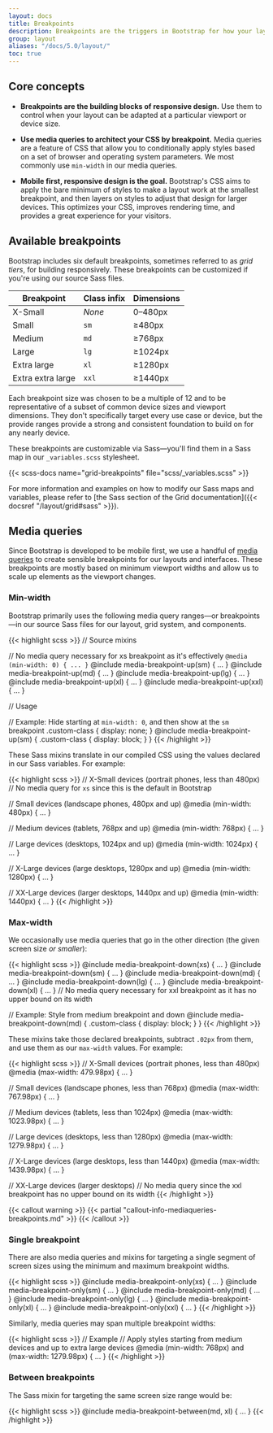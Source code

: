 ```yaml
---
layout: docs
title: Breakpoints
description: Breakpoints are the triggers in Bootstrap for how your layout responsive changes across device or viewport sizes.
group: layout
aliases: "/docs/5.0/layout/"
toc: true
---
```


## Core concepts

- **Breakpoints are the building blocks of responsive design.** Use them to control when your layout can be adapted at a particular viewport or device size.

- **Use media queries to architect your CSS by breakpoint.** Media queries are a feature of CSS that allow you to conditionally apply styles based on a set of browser and operating system parameters. We most commonly use `min-width` in our media queries.

- **Mobile first, responsive design is the goal.** Bootstrap's CSS aims to apply the bare minimum of styles to make a layout work at the smallest breakpoint, and then layers on styles to adjust that design for larger devices. This optimizes your CSS, improves rendering time, and provides a great experience for your visitors.

## Available breakpoints

Bootstrap includes six default breakpoints, sometimes referred to as _grid tiers_, for building responsively. These breakpoints can be customized if you're using our source Sass files.

<table class="table">
  <thead>
    <tr>
      <th>Breakpoint</th>
      <th>Class infix</th>
      <th>Dimensions</th>
    </tr>
  </thead>
  <tbody>
    <tr>
      <td>X-Small</td>
      <td><em>None</em></td>
      <td>0–480px</td>
    </tr>
    <tr>
      <td>Small</td>
      <td><code>sm</code></td>
      <td>&ge;480px</td>
    </tr>
    <tr>
      <td>Medium</td>
      <td><code>md</code></td>
      <td>&ge;768px</td>
    </tr>
    <tr>
      <td>Large</td>
      <td><code>lg</code></td>
      <td>&ge;1024px</td>
    </tr>
    <tr>
      <td>Extra large</td>
      <td><code>xl</code></td>
      <td>&ge;1280px</td>
    </tr>
    <tr>
      <td>Extra extra large</td>
      <td><code>xxl</code></td>
      <td>&ge;1440px</td>
    </tr>
  </tbody>
</table>

Each breakpoint size was chosen to be a multiple of 12 and to be representative of a subset of common device sizes and viewport dimensions. They don't specifically target every use case or device, but the provide ranges provide a strong and consistent foundation to build on for any nearly device.

These breakpoints are customizable via Sass—you'll find them in a Sass map in our `_variables.scss` stylesheet.

{{< scss-docs name="grid-breakpoints" file="scss/_variables.scss" >}}

For more information and examples on how to modify our Sass maps and variables, please refer to [the Sass section of the Grid documentation]({{< docsref "/layout/grid#sass" >}}).

## Media queries

Since Bootstrap is developed to be mobile first, we use a handful of [media queries](https://developer.mozilla.org/en-US/docs/Web/CSS/Media_Queries/Using_media_queries) to create sensible breakpoints for our layouts and interfaces. These breakpoints are mostly based on minimum viewport widths and allow us to scale up elements as the viewport changes.

### Min-width

Bootstrap primarily uses the following media query ranges—or breakpoints—in our source Sass files for our layout, grid system, and components.

{{< highlight scss >}}
// Source mixins

// No media query necessary for xs breakpoint as it's effectively `@media (min-width: 0) { ... }`
@include media-breakpoint-up(sm) { ... }
@include media-breakpoint-up(md) { ... }
@include media-breakpoint-up(lg) { ... }
@include media-breakpoint-up(xl) { ... }
@include media-breakpoint-up(xxl) { ... }

// Usage

// Example: Hide starting at `min-width: 0`, and then show at the `sm` breakpoint
.custom-class {
  display: none;
}
@include media-breakpoint-up(sm) {
  .custom-class {
    display: block;
  }
}
{{< /highlight >}}

These Sass mixins translate in our compiled CSS using the values declared in our Sass variables. For example:

{{< highlight scss >}}
// X-Small devices (portrait phones, less than 480px)
// No media query for `xs` since this is the default in Bootstrap

// Small devices (landscape phones, 480px and up)
@media (min-width: 480px) { ... }

// Medium devices (tablets, 768px and up)
@media (min-width: 768px) { ... }

// Large devices (desktops, 1024px and up)
@media (min-width: 1024px) { ... }

// X-Large devices (large desktops, 1280px and up)
@media (min-width: 1280px) { ... }

// XX-Large devices (larger desktops, 1440px and up)
@media (min-width: 1440px) { ... }
{{< /highlight >}}

### Max-width

We occasionally use media queries that go in the other direction (the given screen size *or smaller*):

{{< highlight scss >}}
@include media-breakpoint-down(xs) { ... }
@include media-breakpoint-down(sm) { ... }
@include media-breakpoint-down(md) { ... }
@include media-breakpoint-down(lg) { ... }
@include media-breakpoint-down(xl) { ... }
// No media query necessary for xxl breakpoint as it has no upper bound on its width

// Example: Style from medium breakpoint and down
@include media-breakpoint-down(md) {
  .custom-class {
    display: block;
  }
}
{{< /highlight >}}

These mixins take those declared breakpoints, subtract `.02px` from them, and use them as our `max-width` values. For example:

{{< highlight scss >}}
// X-Small devices (portrait phones, less than 480px)
@media (max-width: 479.98px) { ... }

// Small devices (landscape phones, less than 768px)
@media (max-width: 767.98px) { ... }

// Medium devices (tablets, less than 1024px)
@media (max-width: 1023.98px) { ... }

// Large devices (desktops, less than 1280px)
@media (max-width: 1279.98px) { ... }

// X-Large devices (large desktops, less than 1440px)
@media (max-width: 1439.98px) { ... }

// XX-Large devices (larger desktops)
// No media query since the xxl breakpoint has no upper bound on its width
{{< /highlight >}}

{{< callout warning >}}
{{< partial "callout-info-mediaqueries-breakpoints.md" >}}
{{< /callout >}}

### Single breakpoint

There are also media queries and mixins for targeting a single segment of screen sizes using the minimum and maximum breakpoint widths.

{{< highlight scss >}}
@include media-breakpoint-only(xs) { ... }
@include media-breakpoint-only(sm) { ... }
@include media-breakpoint-only(md) { ... }
@include media-breakpoint-only(lg) { ... }
@include media-breakpoint-only(xl) { ... }
@include media-breakpoint-only(xxl) { ... }
{{< /highlight >}}

Similarly, media queries may span multiple breakpoint widths:

{{< highlight scss >}}
// Example
// Apply styles starting from medium devices and up to extra large devices
@media (min-width: 768px) and (max-width: 1279.98px) { ... }
{{< /highlight >}}

### Between breakpoints

The Sass mixin for targeting the same screen size range would be:

{{< highlight scss >}}
@include media-breakpoint-between(md, xl) { ... }
{{< /highlight >}}
